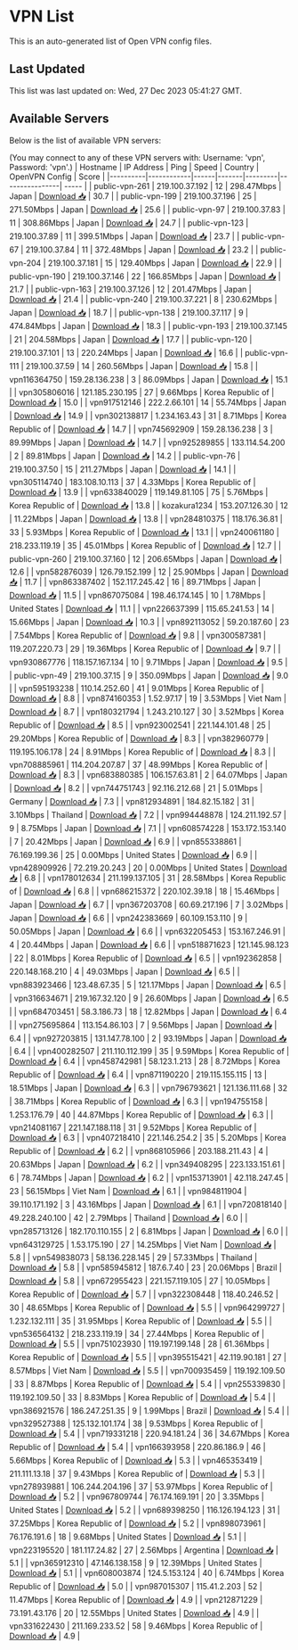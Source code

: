 # VPN List

This is an auto-generated list of Open VPN config files.

## Last Updated

This list was last updated on: Wed, 27 Dec 2023 05:41:27 GMT.

## Available Servers

Below is the list of available VPN servers:

(You may connect to any of these VPN servers with: Username: 'vpn', Password: 'vpn'.)
| Hostname | IP Address | Ping | Speed | Country | OpenVPN Config | Score |
|----------|------------|------|-------|---------|----------------| ----- |
| public-vpn-261 | 219.100.37.192 | 12 | 298.47Mbps | Japan | [Download 📥](./configs/server_0_JP.ovpn) | 30.7 |
| public-vpn-199 | 219.100.37.196 | 25 | 271.50Mbps | Japan | [Download 📥](./configs/server_1_JP.ovpn) | 25.6 |
| public-vpn-97 | 219.100.37.83 | 11 | 308.86Mbps | Japan | [Download 📥](./configs/server_2_JP.ovpn) | 24.7 |
| public-vpn-123 | 219.100.37.89 | 11 | 399.51Mbps | Japan | [Download 📥](./configs/server_3_JP.ovpn) | 23.7 |
| public-vpn-67 | 219.100.37.84 | 11 | 372.48Mbps | Japan | [Download 📥](./configs/server_4_JP.ovpn) | 23.2 |
| public-vpn-204 | 219.100.37.181 | 15 | 129.40Mbps | Japan | [Download 📥](./configs/server_5_JP.ovpn) | 22.9 |
| public-vpn-190 | 219.100.37.146 | 22 | 166.85Mbps | Japan | [Download 📥](./configs/server_6_JP.ovpn) | 21.7 |
| public-vpn-163 | 219.100.37.126 | 12 | 201.47Mbps | Japan | [Download 📥](./configs/server_7_JP.ovpn) | 21.4 |
| public-vpn-240 | 219.100.37.221 | 8 | 230.62Mbps | Japan | [Download 📥](./configs/server_8_JP.ovpn) | 18.7 |
| public-vpn-138 | 219.100.37.117 | 9 | 474.84Mbps | Japan | [Download 📥](./configs/server_9_JP.ovpn) | 18.3 |
| public-vpn-193 | 219.100.37.145 | 21 | 204.58Mbps | Japan | [Download 📥](./configs/server_10_JP.ovpn) | 17.7 |
| public-vpn-120 | 219.100.37.101 | 13 | 220.24Mbps | Japan | [Download 📥](./configs/server_11_JP.ovpn) | 16.6 |
| public-vpn-111 | 219.100.37.59 | 14 | 260.56Mbps | Japan | [Download 📥](./configs/server_12_JP.ovpn) | 15.8 |
| vpn116364750 | 159.28.136.238 | 3 | 86.09Mbps | Japan | [Download 📥](./configs/server_13_JP.ovpn) | 15.1 |
| vpn305806016 | 121.185.230.195 | 27 | 9.66Mbps | Korea Republic of | [Download 📥](./configs/server_14_KR.ovpn) | 15.0 |
| vpn917512146 | 222.2.66.101 | 14 | 55.74Mbps | Japan | [Download 📥](./configs/server_15_JP.ovpn) | 14.9 |
| vpn302138817 | 1.234.163.43 | 31 | 8.71Mbps | Korea Republic of | [Download 📥](./configs/server_16_KR.ovpn) | 14.7 |
| vpn745692909 | 159.28.136.238 | 3 | 89.99Mbps | Japan | [Download 📥](./configs/server_17_JP.ovpn) | 14.7 |
| vpn925289855 | 133.114.54.200 | 2 | 89.81Mbps | Japan | [Download 📥](./configs/server_18_JP.ovpn) | 14.2 |
| public-vpn-76 | 219.100.37.50 | 15 | 211.27Mbps | Japan | [Download 📥](./configs/server_19_JP.ovpn) | 14.1 |
| vpn305114740 | 183.108.10.113 | 37 | 4.33Mbps | Korea Republic of | [Download 📥](./configs/server_20_KR.ovpn) | 13.9 |
| vpn633840029 | 119.149.81.105 | 75 | 5.76Mbps | Korea Republic of | [Download 📥](./configs/server_21_KR.ovpn) | 13.8 |
| kozakura1234 | 153.207.126.30 | 12 | 11.22Mbps | Japan | [Download 📥](./configs/server_22_JP.ovpn) | 13.8 |
| vpn284810375 | 118.176.36.81 | 33 | 5.93Mbps | Korea Republic of | [Download 📥](./configs/server_23_KR.ovpn) | 13.1 |
| vpn240061180 | 218.233.119.19 | 35 | 45.01Mbps | Korea Republic of | [Download 📥](./configs/server_24_KR.ovpn) | 12.7 |
| public-vpn-260 | 219.100.37.160 | 12 | 206.65Mbps | Japan | [Download 📥](./configs/server_25_JP.ovpn) | 12.6 |
| vpn582876039 | 126.79.152.199 | 12 | 25.90Mbps | Japan | [Download 📥](./configs/server_26_JP.ovpn) | 11.7 |
| vpn863387402 | 152.117.245.42 | 16 | 89.71Mbps | Japan | [Download 📥](./configs/server_27_JP.ovpn) | 11.5 |
| vpn867075084 | 198.46.174.145 | 10 | 1.78Mbps | United States | [Download 📥](./configs/server_28_US.ovpn) | 11.1 |
| vpn226637399 | 115.65.241.53 | 14 | 15.66Mbps | Japan | [Download 📥](./configs/server_29_JP.ovpn) | 10.3 |
| vpn892113052 | 59.20.187.60 | 23 | 7.54Mbps | Korea Republic of | [Download 📥](./configs/server_30_KR.ovpn) | 9.8 |
| vpn300587381 | 119.207.220.73 | 29 | 19.36Mbps | Korea Republic of | [Download 📥](./configs/server_31_KR.ovpn) | 9.7 |
| vpn930867776 | 118.157.167.134 | 10 | 9.71Mbps | Japan | [Download 📥](./configs/server_32_JP.ovpn) | 9.5 |
| public-vpn-49 | 219.100.37.15 | 9 | 350.09Mbps | Japan | [Download 📥](./configs/server_33_JP.ovpn) | 9.0 |
| vpn595193238 | 110.14.252.60 | 41 | 9.01Mbps | Korea Republic of | [Download 📥](./configs/server_34_KR.ovpn) | 8.8 |
| vpn874160353 | 1.52.97.17 | 19 | 3.53Mbps | Viet Nam | [Download 📥](./configs/server_35_VN.ovpn) | 8.7 |
| vpn180321794 | 1.243.210.127 | 30 | 3.52Mbps | Korea Republic of | [Download 📥](./configs/server_36_KR.ovpn) | 8.5 |
| vpn923002541 | 221.144.101.48 | 25 | 29.20Mbps | Korea Republic of | [Download 📥](./configs/server_37_KR.ovpn) | 8.3 |
| vpn382960779 | 119.195.106.178 | 24 | 8.91Mbps | Korea Republic of | [Download 📥](./configs/server_38_KR.ovpn) | 8.3 |
| vpn708885961 | 114.204.207.87 | 37 | 48.99Mbps | Korea Republic of | [Download 📥](./configs/server_39_KR.ovpn) | 8.3 |
| vpn683880385 | 106.157.63.81 | 2 | 64.07Mbps | Japan | [Download 📥](./configs/server_40_JP.ovpn) | 8.2 |
| vpn744751743 | 92.116.212.68 | 21 | 5.01Mbps | Germany | [Download 📥](./configs/server_41_DE.ovpn) | 7.3 |
| vpn812934891 | 184.82.15.182 | 31 | 3.10Mbps | Thailand | [Download 📥](./configs/server_42_TH.ovpn) | 7.2 |
| vpn994448878 | 124.211.192.57 | 9 | 8.75Mbps | Japan | [Download 📥](./configs/server_43_JP.ovpn) | 7.1 |
| vpn608574228 | 153.172.153.140 | 7 | 20.42Mbps | Japan | [Download 📥](./configs/server_44_JP.ovpn) | 6.9 |
| vpn855338861 | 76.169.199.36 | 25 | 0.00Mbps | United States | [Download 📥](./configs/server_45_US.ovpn) | 6.9 |
| vpn428909926 | 72.219.20.243 | 20 | 0.00Mbps | United States | [Download 📥](./configs/server_46_US.ovpn) | 6.8 |
| vpn178012634 | 211.199.137.105 | 31 | 28.58Mbps | Korea Republic of | [Download 📥](./configs/server_47_KR.ovpn) | 6.8 |
| vpn686215372 | 220.102.39.18 | 18 | 15.46Mbps | Japan | [Download 📥](./configs/server_48_JP.ovpn) | 6.7 |
| vpn367203708 | 60.69.217.196 | 7 | 3.02Mbps | Japan | [Download 📥](./configs/server_49_JP.ovpn) | 6.6 |
| vpn242383669 | 60.109.153.110 | 9 | 50.05Mbps | Japan | [Download 📥](./configs/server_50_JP.ovpn) | 6.6 |
| vpn632205453 | 153.167.246.91 | 4 | 20.44Mbps | Japan | [Download 📥](./configs/server_51_JP.ovpn) | 6.6 |
| vpn518871623 | 121.145.98.123 | 22 | 8.01Mbps | Korea Republic of | [Download 📥](./configs/server_52_KR.ovpn) | 6.5 |
| vpn192362858 | 220.148.168.210 | 4 | 49.03Mbps | Japan | [Download 📥](./configs/server_53_JP.ovpn) | 6.5 |
| vpn883923466 | 123.48.67.35 | 5 | 121.17Mbps | Japan | [Download 📥](./configs/server_54_JP.ovpn) | 6.5 |
| vpn316634671 | 219.167.32.120 | 9 | 26.60Mbps | Japan | [Download 📥](./configs/server_55_JP.ovpn) | 6.5 |
| vpn684703451 | 58.3.186.73 | 18 | 12.82Mbps | Japan | [Download 📥](./configs/server_56_JP.ovpn) | 6.4 |
| vpn275695864 | 113.154.86.103 | 7 | 9.56Mbps | Japan | [Download 📥](./configs/server_57_JP.ovpn) | 6.4 |
| vpn927203815 | 131.147.78.100 | 2 | 93.19Mbps | Japan | [Download 📥](./configs/server_58_JP.ovpn) | 6.4 |
| vpn400282507 | 211.110.112.199 | 35 | 9.59Mbps | Korea Republic of | [Download 📥](./configs/server_59_KR.ovpn) | 6.4 |
| vpn458742981 | 58.123.1.213 | 28 | 8.72Mbps | Korea Republic of | [Download 📥](./configs/server_60_KR.ovpn) | 6.4 |
| vpn871190220 | 219.115.155.115 | 13 | 18.51Mbps | Japan | [Download 📥](./configs/server_61_JP.ovpn) | 6.3 |
| vpn796793621 | 121.136.111.68 | 32 | 38.71Mbps | Korea Republic of | [Download 📥](./configs/server_62_KR.ovpn) | 6.3 |
| vpn194755158 | 1.253.176.79 | 40 | 44.87Mbps | Korea Republic of | [Download 📥](./configs/server_63_KR.ovpn) | 6.3 |
| vpn214081167 | 221.147.188.118 | 31 | 9.52Mbps | Korea Republic of | [Download 📥](./configs/server_64_KR.ovpn) | 6.3 |
| vpn407218410 | 221.146.254.2 | 35 | 5.20Mbps | Korea Republic of | [Download 📥](./configs/server_65_KR.ovpn) | 6.2 |
| vpn868105966 | 203.188.211.43 | 4 | 20.63Mbps | Japan | [Download 📥](./configs/server_66_JP.ovpn) | 6.2 |
| vpn349408295 | 223.133.151.61 | 6 | 78.74Mbps | Japan | [Download 📥](./configs/server_67_JP.ovpn) | 6.2 |
| vpn153713901 | 42.118.247.45 | 23 | 56.15Mbps | Viet Nam | [Download 📥](./configs/server_68_VN.ovpn) | 6.1 |
| vpn984811904 | 39.110.171.192 | 3 | 43.16Mbps | Japan | [Download 📥](./configs/server_69_JP.ovpn) | 6.1 |
| vpn720818140 | 49.228.240.100 | 42 | 2.79Mbps | Thailand | [Download 📥](./configs/server_70_TH.ovpn) | 6.0 |
| vpn285713126 | 182.170.110.155 | 2 | 6.81Mbps | Japan | [Download 📥](./configs/server_71_JP.ovpn) | 6.0 |
| vpn643129725 | 1.53.175.190 | 27 | 14.25Mbps | Viet Nam | [Download 📥](./configs/server_72_VN.ovpn) | 5.8 |
| vpn549838073 | 58.136.228.145 | 29 | 57.33Mbps | Thailand | [Download 📥](./configs/server_73_TH.ovpn) | 5.8 |
| vpn585945812 | 187.6.7.40 | 23 | 20.06Mbps | Brazil | [Download 📥](./configs/server_74_BR.ovpn) | 5.8 |
| vpn672955423 | 221.157.119.105 | 27 | 10.05Mbps | Korea Republic of | [Download 📥](./configs/server_75_KR.ovpn) | 5.7 |
| vpn322308448 | 118.40.246.52 | 30 | 48.65Mbps | Korea Republic of | [Download 📥](./configs/server_76_KR.ovpn) | 5.5 |
| vpn964299727 | 1.232.132.111 | 35 | 31.95Mbps | Korea Republic of | [Download 📥](./configs/server_77_KR.ovpn) | 5.5 |
| vpn536564132 | 218.233.119.19 | 34 | 27.44Mbps | Korea Republic of | [Download 📥](./configs/server_78_KR.ovpn) | 5.5 |
| vpn751023930 | 119.197.199.148 | 28 | 61.36Mbps | Korea Republic of | [Download 📥](./configs/server_79_KR.ovpn) | 5.5 |
| vpn395515421 | 42.119.90.181 | 27 | 8.57Mbps | Viet Nam | [Download 📥](./configs/server_80_VN.ovpn) | 5.5 |
| vpn700935459 | 119.192.109.50 | 33 | 8.87Mbps | Korea Republic of | [Download 📥](./configs/server_81_KR.ovpn) | 5.4 |
| vpn255339830 | 119.192.109.50 | 33 | 8.83Mbps | Korea Republic of | [Download 📥](./configs/server_82_KR.ovpn) | 5.4 |
| vpn386921576 | 186.247.251.35 | 9 | 1.99Mbps | Brazil | [Download 📥](./configs/server_83_BR.ovpn) | 5.4 |
| vpn329527388 | 125.132.101.174 | 38 | 9.53Mbps | Korea Republic of | [Download 📥](./configs/server_84_KR.ovpn) | 5.4 |
| vpn719331218 | 220.94.181.24 | 36 | 34.67Mbps | Korea Republic of | [Download 📥](./configs/server_85_KR.ovpn) | 5.4 |
| vpn166393958 | 220.86.186.9 | 46 | 5.66Mbps | Korea Republic of | [Download 📥](./configs/server_86_KR.ovpn) | 5.3 |
| vpn465353419 | 211.111.13.18 | 37 | 9.43Mbps | Korea Republic of | [Download 📥](./configs/server_87_KR.ovpn) | 5.3 |
| vpn278939881 | 106.244.204.196 | 37 | 53.97Mbps | Korea Republic of | [Download 📥](./configs/server_88_KR.ovpn) | 5.2 |
| vpn967809744 | 76.174.169.191 | 20 | 3.35Mbps | United States | [Download 📥](./configs/server_89_US.ovpn) | 5.2 |
| vpn689398250 | 116.126.194.123 | 31 | 37.25Mbps | Korea Republic of | [Download 📥](./configs/server_90_KR.ovpn) | 5.2 |
| vpn898073961 | 76.176.191.6 | 18 | 9.68Mbps | United States | [Download 📥](./configs/server_91_US.ovpn) | 5.1 |
| vpn223195520 | 181.117.24.82 | 27 | 2.56Mbps | Argentina | [Download 📥](./configs/server_92_AR.ovpn) | 5.1 |
| vpn365912310 | 47.146.138.158 | 9 | 12.39Mbps | United States | [Download 📥](./configs/server_93_US.ovpn) | 5.1 |
| vpn608003874 | 124.5.153.124 | 40 | 6.74Mbps | Korea Republic of | [Download 📥](./configs/server_94_KR.ovpn) | 5.0 |
| vpn987015307 | 115.41.2.203 | 52 | 11.47Mbps | Korea Republic of | [Download 📥](./configs/server_95_KR.ovpn) | 4.9 |
| vpn212871229 | 73.191.43.176 | 20 | 12.55Mbps | United States | [Download 📥](./configs/server_96_US.ovpn) | 4.9 |
| vpn331622430 | 211.169.233.52 | 58 | 9.46Mbps | Korea Republic of | [Download 📥](./configs/server_97_KR.ovpn) | 4.9 |
